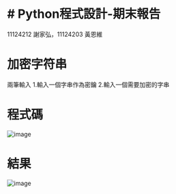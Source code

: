 # # Python程式設計-期末報告
11124212 謝家弘，11124203 黃恩維

# 加密字符串
兩筆輸入
1.輸入一個字串作為密鑰
2.輸入一個需要加密的字串

# 程式碼
![image](https://github.com/rolocytgh/PyFinal/assets/113405730/f7410321-9580-4aff-9f35-c8888f4ddcc1)


# 結果
![image](https://github.com/rolocytgh/PyFinal/assets/113405730/c1920616-b449-4307-bc3a-6d8fd6c7e79d)



